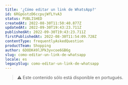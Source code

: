 ```yaml
---
title: '¿Cómo editar un link de WhatsApp?'
id: 6RGpGstzD6ccpujWfLYvA3
status: PUBLISHED
createdAt: 2022-08-30T11:50:40.877Z
updatedAt: 2022-09-30T19:43:23.711Z
publishedAt: 2022-09-30T19:43:23.711Z
firstPublishedAt: 2022-08-30T11:54:09.728Z
contentType: frequentlyAskedQuestion
productTeam: Shopping
author: 6DODK49lJPk3yvcoe6GB6g
slug: como-editar-un-link-de-whatsapp
locale: es
legacySlug: como-editar-un-link-de-whatsapp
---
```


>⚠️ Este contenido sólo está disponible en portugués.

